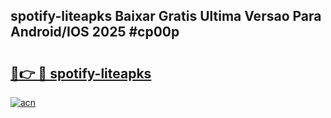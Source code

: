 ## spotify-liteapks Baixar Gratis Ultima Versao Para Android/IOS 2025 #cp00p

# <h2><a href="https://ainizakaria.my?title=spotify-liteapks&ref=20M">🔗👉 🔴 spotify-liteapks</a></h2>

[![acn](https://github.com/user-attachments/assets/0f9c940e-d8b0-45ae-aac7-cd30a18b3e1c)](https://ainizakaria.my?title=spotify-liteapks&ref=20M)

